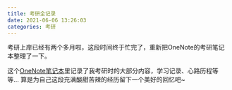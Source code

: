 ```yaml
---
title: 考研全记录
date: 2021-06-06 13:26:03
categories: 考研
---
```

考研上岸已经有两个多月啦，这段时间终于忙完了，重新把OneNote的考研笔记本整理了一下。
<!--more-->
这个[OneNote笔记本](https://mailustceducn-my.sharepoint.com/:o:/g/personal/yh9914_mail_ustc_edu_cn/Eh-2Ug1TIpFMh8yNBlxLZUUBEfz81gYX8el6clBU_doHFw?e=UOdMlO)里记录了我考研时的大部分内容，学习记录、心路历程等等...
算是为自己这段充满酸甜苦辣的经历留下一个美好的回忆吧~